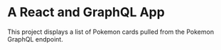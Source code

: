 # A React and GraphQL App

This project displays a list of Pokemon cards pulled from the Pokemon GraphQL endpoint.
